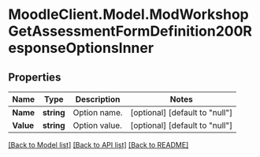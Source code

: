 # MoodleClient.Model.ModWorkshopGetAssessmentFormDefinition200ResponseOptionsInner

## Properties

Name | Type | Description | Notes
------------ | ------------- | ------------- | -------------
**Name** | **string** | Option name. | [optional] [default to "null"]
**Value** | **string** | Option value. | [optional] [default to "null"]

[[Back to Model list]](../README.md#documentation-for-models) [[Back to API list]](../README.md#documentation-for-api-endpoints) [[Back to README]](../README.md)

